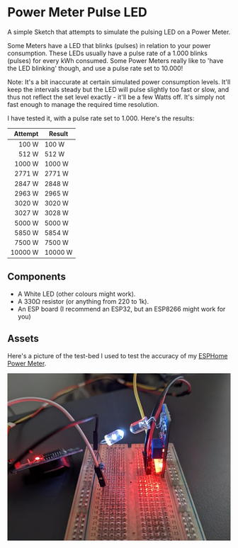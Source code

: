 Power Meter Pulse LED
=====================

A simple Sketch that attempts to simulate the pulsing LED on a Power Meter.

Some Meters have a LED that blinks (pulses) in relation to your power consumption.
These LEDs usually have a pulse rate of a 1.000 blinks (pulses) for every kWh consumed.
Some Power Meters really like to 'have the LED blinking' though, and use a pulse rate set to 10.000!

Note: It's a bit inaccurate at certain simulated power consumption levels. It'll keep the intervals steady 
but the LED will pulse slightly too fast or slow, and thus not reflect the set level exactly - it'll be a few Watts off. 
It's simply not fast enough to manage the required time resolution.  

I have tested it, with a pulse rate set to 1.000. Here's the results:

| Attempt |  Result | 
|--------:|---------|
|   100 W |   100 W |
|   512 W |   512 W |
|  1000 W |  1000 W |
|  2771 W |  2771 W |
|  2847 W |  2848 W | 
|  2963 W |  2965 W | 
|  3020 W |  3020 W |
|  3027 W |  3028 W |
|  5000 W |  5000 W |
|  5850 W |  5854 W |
|  7500 W |  7500 W |
| 10000 W | 10000 W |

Components
----------

* A White LED (other colours might work).
* A 330Ω resistor (or anything from 220 to 1k).
* An ESP board (I recommend an ESP32, but an ESP8266 might work for you)

Assets
------
Here's a picture of the test-bed I used to test the accuracy of my [ESPHome Power Meter](https://github.com/zenzay/esphome-projects/tree/main/power-meter).

![pulse_led_test_bed](./assets/images/pulse_led_test_bed.jpg)

